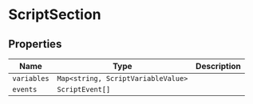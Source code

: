 # ScriptSection

## Properties

| Name | Type | Description |
|------|------|-------------|
| `variables` | `Map<string, ScriptVariableValue>` |  |
| `events` | `ScriptEvent[]` |  |

